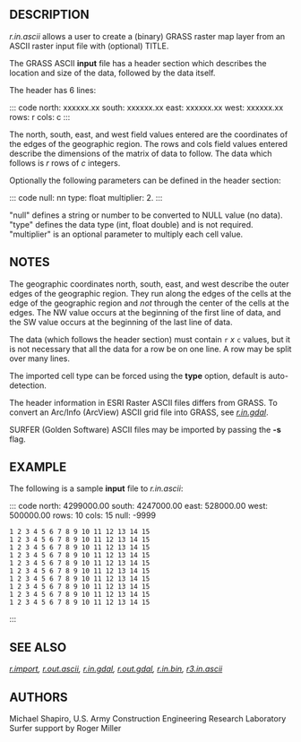 ## DESCRIPTION

*r.in.ascii* allows a user to create a (binary) GRASS raster map layer
from an ASCII raster input file with (optional) TITLE.

The GRASS ASCII **input** file has a header section which describes the
location and size of the data, followed by the data itself.

The header has 6 lines:

::: code
    north:   xxxxxx.xx
    south:   xxxxxx.xx
    east:    xxxxxx.xx
    west:    xxxxxx.xx
    rows:    r
    cols:    c
:::

The north, south, east, and west field values entered are the
coordinates of the edges of the geographic region. The rows and cols
field values entered describe the dimensions of the matrix of data to
follow. The data which follows is *r* rows of *c* integers.

Optionally the following parameters can be defined in the header
section:

::: code
    null: nn
    type: float
    multiplier: 2.
:::

\"null\" defines a string or number to be converted to NULL value (no
data).\
\"type\" defines the data type (int, float double) and is not required.\
\"multiplier\" is an optional parameter to multiply each cell value.

## NOTES

The geographic coordinates north, south, east, and west describe the
outer edges of the geographic region. They run along the edges of the
cells at the edge of the geographic region and *not* through the center
of the cells at the edges. The NW value occurs at the beginning of the
first line of data, and the SW value occurs at the beginning of the last
line of data.

The data (which follows the header section) must contain `r` *x* `c`
values, but it is not necessary that all the data for a row be on one
line. A row may be split over many lines.

The imported cell type can be forced using the **type** option, default
is auto-detection.

The header information in ESRI Raster ASCII files differs from GRASS. To
convert an Arc/Info (ArcView) ASCII grid file into GRASS, see
*[r.in.gdal](r.in.gdal.html)*.

SURFER (Golden Software) ASCII files may be imported by passing the
**-s** flag.

## EXAMPLE

The following is a sample **input** file to *r.in.ascii*:

::: code
    north:                   4299000.00
    south:                   4247000.00
    east:                     528000.00
    west:                     500000.00
    rows:                         10
    cols:                         15
    null:                      -9999

    1 2 3 4 5 6 7 8 9 10 11 12 13 14 15
    1 2 3 4 5 6 7 8 9 10 11 12 13 14 15
    1 2 3 4 5 6 7 8 9 10 11 12 13 14 15
    1 2 3 4 5 6 7 8 9 10 11 12 13 14 15
    1 2 3 4 5 6 7 8 9 10 11 12 13 14 15
    1 2 3 4 5 6 7 8 9 10 11 12 13 14 15
    1 2 3 4 5 6 7 8 9 10 11 12 13 14 15
    1 2 3 4 5 6 7 8 9 10 11 12 13 14 15
    1 2 3 4 5 6 7 8 9 10 11 12 13 14 15
    1 2 3 4 5 6 7 8 9 10 11 12 13 14 15
:::

## SEE ALSO

*[r.import](r.import.html), [r.out.ascii](r.out.ascii.html),
[r.in.gdal](r.in.gdal.html), [r.out.gdal](r.out.gdal.html),
[r.in.bin](r.in.bin.html), [r3.in.ascii](r3.in.ascii.html)*

## AUTHORS

Michael Shapiro, U.S. Army Construction Engineering Research Laboratory\
Surfer support by Roger Miller
